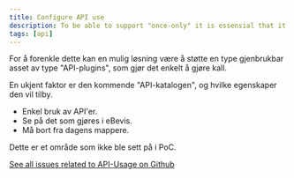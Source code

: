```yaml
---
title: Configure API use
description: To be able to support "once-only" it is essensial that it is easy to do API-call from an app to other systems APIs.
tags: [api]
---
```


For å forenkle dette kan en mulig løsning være å støtte en type gjenbrukbar asset av type "API-plugins", som gjør det enkelt å gjøre kall.  

En ukjent faktor er den kommende "API-katalogen", og hvilke egenskaper den vil tilby.

- Enkel bruk av API'er.
- Se på det som gjøres i eBevis.
- Må bort fra dagens mappere.

Dette er et område som ikke ble sett på i PoC.


 [See all issues related to API-Usage on Github](https://github.com/Altinn/altinn-studio/labels/api-use)

